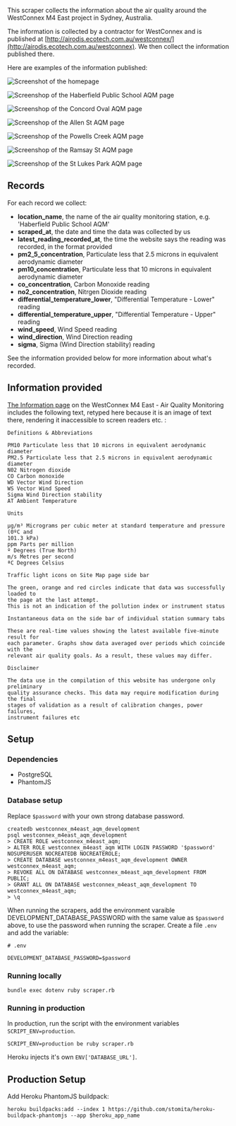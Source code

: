 This scraper collects the information about the air quality around the
WestConnex M4 East project in Sydney, Australia.

The information is collected by a contractor for WestConnex and is published at [http://airodis.ecotech.com.au/westconnex/](http://airodis.ecotech.com.au/westconnex).
We then collect the information published there.

Here are examples of the information published:

![Screenshot of the homepage](2018-03-13_homepage.png)

![Screenshop of the Haberfield Public School AQM page](2018-03-13_haberfield_page.png)

![Screenshop of the Concord Oval AQM page](2018-03-13_concord_oval_page.png)

![Screenshop of the Allen St AQM page](2018-03-13_allen_st_page.png)

![Screenshop of the Powells Creek AQM page](2018-03-13_powells_creek_page.png)

![Screenshop of the Ramsay St AQM page](2018-03-13_ramsay_st_page.png)

![Screenshop of the St Lukes Park AQM page](2018-03-13_st_lukes_park_page.png)

## Records

For each record we collect:

* **location_name**, the name of the air quality monitoring station, e.g.  'Haberfield Public School AQM'
* **scraped_at**, the date and time the data was collected by us
* **latest_reading_recorded_at**, the time the website says the reading was
  recorded, in the format provided
* **pm2_5_concentration**, Particulate less that 2.5 microns in equivalent aerodynamic diameter
* **pm10_concentration**, Particulate less that 10 microns in equivalent aerodynamic diameter
* **co_concentration**, Carbon Monoxide reading
* **no2_concentration**, Nitrgen Dioxide reading
* **differential_temperature_lower**, "Differential Temperature - Lower" reading
* **differential_temperature_upper**, "Differential Temperature - Upper" reading
* **wind_speed**, Wind Speed reading
* **wind_direction**, Wind Direction reading
* **sigma**, Sigma (Wind Direction stability) reading

See the information provided below for more information about what's recorded.

## Information provided

[The Information page](http://airodis.ecotech.com.au/westconnex/index.html?site=6&station=0)
on the WestConnex M4 East - Air Quality Monitoring includes the following text,
retyped here because it is an image of text there, rendering it inaccessible to screen readers etc. :

```
Definitions & Abbreviations

PM10 Particulate less that 10 microns in equivalent aerodynamic diameter
PM2.5 Particulate less that 2.5 microns in equivalent aerodynamic diameter
N02 Nitrogen dioxide
CO Carbon monoxide
WD Vector Wind Direction
WS Vector Wind Speed
Sigma Wind Direction stability
AT Ambient Temperature

Units

µg/m³ Micrograms per cubic meter at standard temperature and pressure (0ºC and
101.3 kPa)
ppm Parts per million
º Degrees (True North)
m/s Metres per second
ªC Degrees Celsius

Traffic light icons on Site Map page side bar

The green, orange and red circles indicate that data was successfully loaded to
the page at the last attempt.
This is not an indication of the pollution index or instrument status

Instantaneous data on the side bar of individual station summary tabs

These are real-time values showing the latest available five-minute result for
each parameter. Graphs show data averaged over periods which coincide with the
relevant air quality goals. As a result, these values may differ.

Disclaimer

The data use in the compilation of this website has undergone only preliminary
quality assurance checks. This data may require modification during the final
stages of validation as a result of calibration changes, power failures,
instrument failures etc
```

## Setup

### Dependencies

* PostgreSQL
* PhantomJS

### Database setup

Replace `$password` with your own strong database password.

```
createdb westconnex_m4east_aqm_development
psql westconnex_m4east_aqm_development
> CREATE ROLE westconnex_m4east_aqm;
> ALTER ROLE westconnex_m4east_aqm WITH LOGIN PASSWORD '$password' NOSUPERUSER NOCREATEDB NOCREATEROLE;
> CREATE DATABASE westconnex_m4east_aqm_development OWNER westconnex_m4east_aqm;
> REVOKE ALL ON DATABASE westconnex_m4east_aqm_development FROM PUBLIC;
> GRANT ALL ON DATABASE westconnex_m4east_aqm_development TO westconnex_m4east_aqm;
> \q
```

When running the scrapers, add the environment varaible
DEVELOPMENT_DATABASE_PASSWORD with the same value as `$password` above, to use
the password when running the scraper. Create a file `.env` and add the
variable:

```
# .env

DEVELOPMENT_DATABASE_PASSWORD=$password
```

### Running locally

```
bundle exec dotenv ruby scraper.rb
```

### Running in production

In production, run the script with the environment variables
`SCRIPT_ENV=production`.

```
SCRIPT_ENV=production be ruby scraper.rb
```

Heroku injects it's own `ENV['DATABASE_URL']`.

## Production Setup

Add Heroku PhantomJS buildpack:

```
heroku buildpacks:add --index 1 https://github.com/stomita/heroku-buildpack-phantomjs --app $heroku_app_name
```
